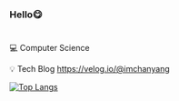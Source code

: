 ### Hello😋 
#


💻 Computer Science



💡 Tech Blog https://velog.io/@imchanyang

[![Top Langs](https://github-readme-stats.vercel.app/api/top-langs/?username=imchanyang&langs_count=8&hide=makefile,shell&theme=dark)](https://github.com/anuraghazra/github-readme-stats)







<!--
**imchanyang/imchanyang** is a ✨ _special_ ✨ repository because its `README.md` (this file) appears on your GitHub profile.
 
Here are some ideas to get you started:

- 🔭 I’m currently working on ...
- 🌱 I’m currently learning ...
- 👯 I’m looking to collaborate on ...
- 🤔 I’m looking for help with ...
- 💬 Ask me about ...
- 📫 How to reach me: ...
- 😄 Pronouns: ...
- ⚡ Fun fact: ...
-->
